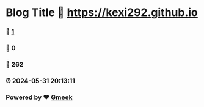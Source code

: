 # Blog Title :link: https://kexi292.github.io 
### :page_facing_up: [1](https://kexi292.github.io/tag.html) 
### :speech_balloon: 0 
### :hibiscus: 262 
### :alarm_clock: 2024-05-31 20:13:11 
### Powered by :heart: [Gmeek](https://github.com/Meekdai/Gmeek)

